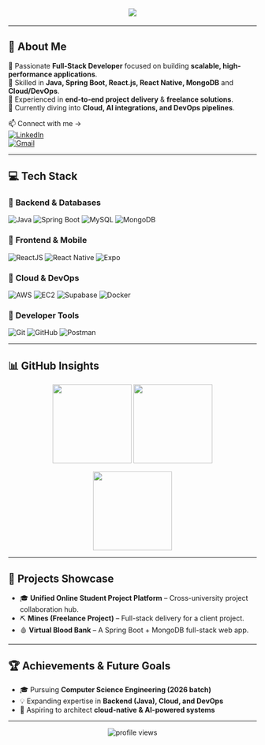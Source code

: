 <h1 align="center">
  <img src="https://svg-banners.vercel.app/api?type=glitch&text1=Hey,%20I'm%20Full%20Stack%20Developer&width=800&height=100" />
</h1>



---

## 🚀 About Me  

🔹 Passionate **Full-Stack Developer** focused on building **scalable, high-performance applications**.  
🔹 Skilled in **Java, Spring Boot, React.js, React Native, MongoDB** and **Cloud/DevOps**.  
🔹 Experienced in **end-to-end project delivery** & **freelance solutions**.  
🔹 Currently diving into **Cloud, AI integrations, and DevOps pipelines**.  

📫 Connect with me →  
[![LinkedIn](https://img.shields.io/badge/LinkedIn-0A66C2?style=for-the-badge&logo=linkedin&logoColor=white)](https://www.linkedin.com/in/parthbhende/)  
[![Gmail](https://img.shields.io/badge/Gmail-D14836?style=for-the-badge&logo=gmail&logoColor=white)](mailto:parthbhende11@gmail.com)  

---

## 💻 Tech Stack  

<p align="center">
  
### 🔹 **Backend & Databases**  
![Java](https://img.shields.io/badge/Java-%23ED8B00.svg?style=flat-square&logo=openjdk&logoColor=white)
![Spring Boot](https://img.shields.io/badge/Spring%20Boot-%236DB33F.svg?style=flat-square&logo=springboot&logoColor=white)
![MySQL](https://img.shields.io/badge/MySQL-%2300f.svg?style=flat-square&logo=mysql&logoColor=white)
![MongoDB](https://img.shields.io/badge/MongoDB-%2347A248.svg?style=flat-square&logo=mongodb&logoColor=white)  

### 🔹 **Frontend & Mobile**  
![ReactJS](https://img.shields.io/badge/React-%2361DAFB.svg?style=flat-square&logo=react&logoColor=black)
![React Native](https://img.shields.io/badge/React%20Native-%2361DAFB.svg?style=flat-square&logo=react&logoColor=black)
![Expo](https://img.shields.io/badge/Expo-000020?style=flat-square&logo=expo&logoColor=white)  

### 🔹 **Cloud & DevOps**  
![AWS](https://img.shields.io/badge/AWS-%23FF9900.svg?style=flat-square&logo=amazonaws&logoColor=white)
![EC2](https://img.shields.io/badge/AWS%20EC2-%23FF9900.svg?style=flat-square&logo=amazonaws&logoColor=white)
![Supabase](https://img.shields.io/badge/Supabase-3ECF8E?style=flat-square&logo=supabase&logoColor=white)
![Docker](https://img.shields.io/badge/Docker-%232496ED.svg?style=flat-square&logo=docker&logoColor=white)  

### 🔹 **Developer Tools**  
![Git](https://img.shields.io/badge/Git-%23F05033.svg?style=flat-square&logo=git&logoColor=white)
![GitHub](https://img.shields.io/badge/GitHub-%23181717.svg?style=flat-square&logo=github&logoColor=white)
![Postman](https://img.shields.io/badge/Postman-FF6C37?style=flat-square&logo=postman&logoColor=white)  

</p>

---

## 📊 GitHub Insights  

<p align="center">
  <img height="160" src="https://github-readme-stats.vercel.app/api?username=parth11-c&show_icons=true&theme=radical&hide_border=true&count_private=true" />
  <img height="160" src="https://github-readme-stats.vercel.app/api/top-langs/?username=parth11-c&layout=compact&theme=radical&hide_border=true" />
</p>  

<p align="center">
  <img height="160" src="https://github-readme-streak-stats.herokuapp.com/?user=parth11-c&theme=radical&hide_border=true" />
</p>  

---

## 🚀 Projects Showcase  

- 🎓 **Unified Online Student Project Platform** – Cross-university project collaboration hub.  
- ⛏ **Mines (Freelance Project)** – Full-stack delivery for a client project.  
- 🩸 **Virtual Blood Bank** – A Spring Boot + MongoDB full-stack web app.  

---

## 🏆 Achievements & Future Goals  

- 🎓 Pursuing **Computer Science Engineering (2026 batch)**  
- 💡 Expanding expertise in **Backend (Java), Cloud, and DevOps**  
- 🌟 Aspiring to architect **cloud-native & AI-powered systems**  

---

<p align="center">
  <img src="https://komarev.com/ghpvc/?username=parth11-c&style=for-the-badge&color=blue" alt="profile views"/>
</p>

